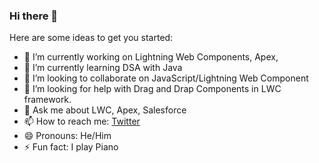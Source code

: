 ### Hi there 👋


<!-- **rahulgawale/rahulgawale** is a ✨ _special_ ✨ repository because its `README.md` (this file) appears on your GitHub profile.-->

Here are some ideas to get you started:

- 🔭 I’m currently working on Lightning Web Components, Apex, 
- 🌱 I’m currently learning DSA with Java
- 👯 I’m looking to collaborate on JavaScript/Lightning Web Component
- 🤔 I’m looking for help with Drag and Drap Components in LWC framework.
- 💬 Ask me about LWC, Apex, Salesforce
- 📫 How to reach me: [Twitter](https://twitter.com/rahul_gawale)
- 😄 Pronouns: He/Him
- ⚡ Fun fact: I play Piano
